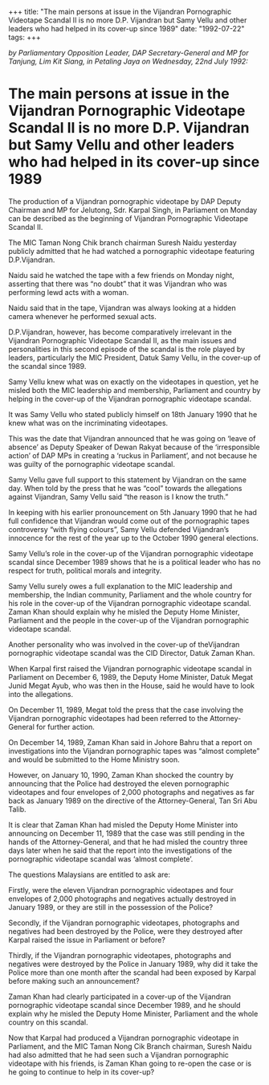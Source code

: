 +++ 
title: "The main persons at issue in the Vijandran Pornographic Videotape Scandal II is no more D.P. Vijandran but Samy Vellu and other leaders who had helped in its cover-up since 1989"
date: "1992-07-22"
tags:
+++

_by Parliamentary Opposition Leader, DAP Secretary-General and MP for Tanjung, Lim Kit Siang, in Petaling Jaya on Wednesday, 22nd July 1992:_

# The main persons at issue in the Vijandran Pornographic Videotape Scandal II is no more D.P. Vijandran but Samy Vellu and other leaders who had helped in its cover-up since 1989

The production of a Vijandran pornographic videotape by DAP Deputy Chairman and MP for Jelutong, Sdr. Karpal Singh, in Parliament on Monday can be described as the beginning of Vijandran Pornographic Videotape Scandal II.</u>

The MIC Taman Nong Chik branch chairman Suresh Naidu yesterday publicly admitted that he had watched a pornographic videotape featuring D.P.Vijandran.

Naidu said he watched the tape with a few friends on Monday night, asserting that there was “no doubt” that it was Vijandran who was performing lewd acts with a woman.

Naidu said that in the tape, Vijandran was always looking at a hidden camera whenever he performed sexual acts.

D.P.Vijandran, however, has become comparatively irrelevant in the Vijandran Pornographic Videotape Scandal II, as the main issues and personalities in this second episode of the scandal is the role played by leaders, particularly the MIC President, Datuk Samy Vellu, in the cover-up of the scandal since 1989.

Samy Vellu knew what was on exactly on the videotapes in question, yet he misled both the MIC leadership and membership, Parliament and country by helping in the cover-up of the Vijandran pornographic videotape scandal.

It was Samy Vellu who stated publicly himself on 18th January 1990 that he knew what was on the incriminating videotapes.

This was the date that Vijandran announced that he was going on ‘leave of absence’ as Deputy Speaker of Dewan Rakyat because of the ‘irresponsible action’ of DAP MPs in creating a ‘ruckus in Parliament’, and not because he was guilty of the pornographic videotape scandal.

Samy Vellu gave full support to this statement by Vijandran on the same day. When told by the press that he was “cool” towards the allegations against Vijandran, Samy Vellu said “the reason is I know the truth.”

In keeping with his earlier pronouncement on 5th January 1990 that he had full confidence that Vijandran would come out of the pornographic tapes controversy “with flying colours”, Samy Vellu defended Vijandran’s innocence for the rest of the year up to the October 1990 general elections.

Samy Vellu’s role in the cover-up of the Vijandran pornographic videotape scandal since December 1989 shows that he is a political leader who has no respect for truth, political morals and integrity.

Samy Vellu surely owes a full explanation to the MIC leadership and membership, the Indian community, Parliament and the whole country for his role in the cover-up of the Vijandran pornographic videotape scandal.
Zaman Khan should explain why he misled the Deputy Home Minister, Parliament and the people in the cover-up of the Vijandran pornographic videotape scandal.

Another personality who was involved in the cover-up of theVijandran pornographic videotape scandal was the CID Director, Datuk Zaman Khan.

When Karpal first raised the Vijandran pornographic videotape scandal in Parliament on December 6, 1989, the Deputy Home Minister, Datuk Megat Junid Megat Ayub, who was then in the House, said he would have to look into the allegations.

On December 11, 1989, Megat told the press that the case involving the Vijandran pornographic videotapes had been referred to the Attorney-General for further action.

On December 14, 1989, Zaman Khan said in Johore Bahru that a report on investigations into the Vijandran pornographic tapes was “almost complete” and would be submitted to the Home Ministry soon.

However, on January 10, 1990, Zaman Khan shocked the country by announcing that the Police had destroyed the eleven pornographic videotapes and four envelopes of 2,000 photographs and negatives as far back as January 1989 on the directive of the Attorney-General, Tan Sri Abu Talib.

It is clear that Zaman Khan had misled the Deputy Home Minister into announcing on December 11, 1989 that the case was still pending in the hands of the Attorney-General, and that he had misled the country three days later when he said that the report into the investigations of the pornographic videotape scandal was ‘almost complete’.

The questions Malaysians are entitled to ask are:

Firstly, were the eleven Vijandran pornographic videotapes and four envelopes of 2,000 photographs and negatives actually destroyed in January 1989, or they are still in the possession of the Police?
 
Secondly, if the Vijandran pornographic videotapes, photographs and negatives had been destroyed by the Police, were they destroyed after Karpal raised the issue in Parliament or before?

Thirdly, if the Vijandran pornographic videotapes, photographs and negatives were destroyed by the Police in January 1989, why did it take the Police more than one month after the scandal had been exposed by Karpal before making such an announcement?

Zaman Khan had clearly participated in a cover-up of the Vijandran pornographic videotape scandal since December 1989, and he should explain why he misled the Deputy Home Minister, Parliament and the whole country on this scandal.

Now that Karpal had produced a Vijandran pornographic videotape in Parliament, and the MIC Taman Nong Cik Branch chairman, Suresh Naidu had also admitted that he had seen such a Vijandran pornographic videotape with his friends, is Zaman Khan going to re-open the case or is he going to continue to help in its cover-up?
 
